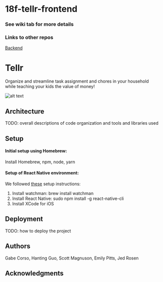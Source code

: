 # 18f-tellr-frontend

### See wiki tab for more details

### Links to other repos
[Backend](https://github.com/dartmouth-cs98/18f-tellr-backend)

# Tellr

Organize and streamline task assignment and chores in your household while teaching your kids the value of money!

![alt text](https://github.com/dartmouth-cs98/18f-tellr-frontend/blob/master/Data%20Model%20and%20Sketches/profile.png)

## Architecture

TODO:  overall descriptions of code organization and tools and libraries used

## Setup

#### Initial setup using Homebrew:
Install Homebrew, npm, node, yarn

#### Setup of React Native environment:
We followed [these](https://medium.com/@randerson112358/setup-react-native-environment-for-ios-97bf7faadf77) setup instructions:
1. Install watchman: brew install watchman
2. Install React Native: sudo npm install -g react-native-cli
3. Install XCode for iOS

## Deployment

TODO: how to deploy the project

## Authors

Gabe Corso, Hanting Guo, Scott Magnuson, Emily Pitts, Jed Rosen

## Acknowledgments
